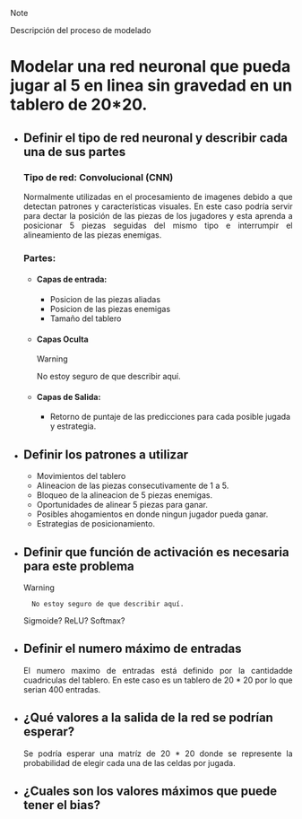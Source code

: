 >[!NOTE]
Descripción del proceso de modelado

# Modelar una red neuronal que pueda jugar al 5 en linea sin gravedad en un tablero de 20*20.

- ## Definir el tipo de red neuronal y describir cada una de sus partes
    ### Tipo de red: Convolucional (CNN)
    <div align="justify">
        Normalmente utilizadas en el procesamiento de imagenes debido a que detectan patrones y características visuales.
        En este caso podría servir para dectar la posición de las piezas de los jugadores y esta aprenda a posicionar 5 piezas seguidas del mismo tipo e interrumpir el alineamiento de las piezas enemigas.
    </div>

    ### Partes:
    - #### Capas de entrada:
        - Posicion de las piezas aliadas
        - Posicion de las piezas enemigas
        - Tamaño del tablero

    - #### Capas Oculta
        >[!WARNING]
        No estoy seguro de que describir aquí.
        
    - #### Capas de Salida:
        - Retorno de puntaje de las predicciones para cada posible jugada y estrategia.
        

 - ## Definir los patrones a utilizar
    - Movimientos del tablero
    - Alineacion de las piezas consecutivamente de 1 a 5.
    - Bloqueo de la alineacion de 5 piezas enemigas.
    - Oportunidades de alinear 5 piezas para ganar.
    - Posibles ahogamientos en donde ningun jugador pueda ganar.
    - Estrategias de posicionamiento.

- ## Definir que función de activación es necesaria para este problema
    >[!WARNING]
        No estoy seguro de que describir aquí.
    Sigmoide?
    ReLU?
    Softmax?

- ## Definir el numero máximo de entradas
    <div align="justify">
        El numero maximo de entradas está definido por la cantidadde cuadriculas del tablero. En este caso es un tablero de 20 * 20 por lo que serian 400 entradas.
    </div>
- ## ¿Qué valores a la salida de la red se podrían esperar?
    <div align="justify">
        Se podría esperar una matríz de 20 * 20 donde se represente la probabilidad de elegir cada una de las celdas por jugada.
    </div>
- ## ¿Cuales son los valores máximos que puede tener el bias?

